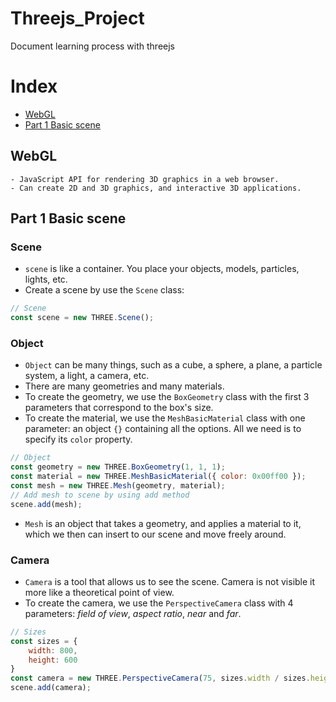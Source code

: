 # Threejs_Project
 Document learning process with threejs

# Index
- [WebGL](#webgl)
- [Part 1 Basic scene](#part-1-basic-scene)


## WebGL
    - JavaScript API for rendering 3D graphics in a web browser.
    - Can create 2D and 3D graphics, and interactive 3D applications.

## Part 1 Basic scene
### Scene
- `scene` is like a container. You place your objects, models, particles, lights, etc.
- Create a scene by use the `Scene` class:
```js
// Scene
const scene = new THREE.Scene();
```
### Object
- `Object` can be many things, such as a cube, a sphere, a plane, a particle system, a light, a camera, etc.
- There are many geometries and many materials.
- To create the geometry, we use the `BoxGeometry` class with the first 3 parameters that correspond to the box's size.
- To create the material, we use the `MeshBasicMaterial` class with one parameter: an object `{}` containing all the options. All we need is to specify its `color` property.
```js
// Object
const geometry = new THREE.BoxGeometry(1, 1, 1);
const material = new THREE.MeshBasicMaterial({ color: 0x00ff00 });
const mesh = new THREE.Mesh(geometry, material);
// Add mesh to scene by using add method
scene.add(mesh);
```
- `Mesh` is an object that takes a geometry, and applies a material to it, which we then can insert to our scene and move freely around.
### Camera
- `Camera` is a tool that allows us to see the scene. Camera is not visible it more like a theoretical point of view.
- To create the camera, we use the `PerspectiveCamera` class with 4 parameters: *field of view*, *aspect ratio*, *near* and *far*.
```js
// Sizes
const sizes = {
    width: 800,
    height: 600
}
const camera = new THREE.PerspectiveCamera(75, sizes.width / sizes.height);
scene.add(camera);
```

